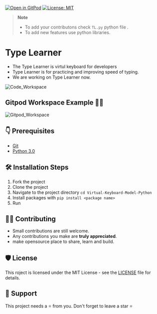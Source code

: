 [![Open in GitPod](https://img.shields.io/badge/Gitpod-Ready--to--Code-blue?logo=gitpod)](https://ganeshpatil-virtualkeyb-8m2hn0euvyi.ws-us63.gitpod.io/)
[![License: MIT](https://img.shields.io/badge/License-MIT-yellow.svg)](https://opensource.org/licenses/MIT) 

> **Note**
>
> - To add your contributons check `TL.py` python file .
> - To add new features use python libraries.


# Type Learner  

- The Type Learner is virtul keyboard for developers
- Type Learner is for practicing and improving speed of typing. 
- We are working on Type Learner now.

![Code_Workspace](https://user-images.githubusercontent.com/59861179/188316216-efc39405-ddc9-4558-8b65-7f9bdd2e0000.gif)

## Gitpod Workspace Example 👨‍💻 

![Gitpod_Workspace](https://user-images.githubusercontent.com/59861179/188316593-33a3ebcb-ac9e-4c9f-b046-3b06463e2b90.gif)

## 👇 Prerequisites
- [Git](https://git-scm.com/downloads)
- [Python 3.0](https://www.python.org/)

## 🛠️ Installation Steps

1. Fork the project
2. Clone the project
3. Navigate to the project directory `cd Virtual-Keyboard-Model-Python`
4. Install packages with `pip install <package name>` 
5. Run 


## 👨‍💻 Contributing

- Small contributions are still welcome.
- Any contributions you make are **truly appreciated**.
- make opensource place to share, learn and build.

## 🛡️ License

This roject is licensed under the MIT License - see the [LICENSE](https://opensource.org/licenses/MIT) file for details.

## 🙏 Support

This project needs a ⭐️ from you. Don't forget to leave a star ⭐️

